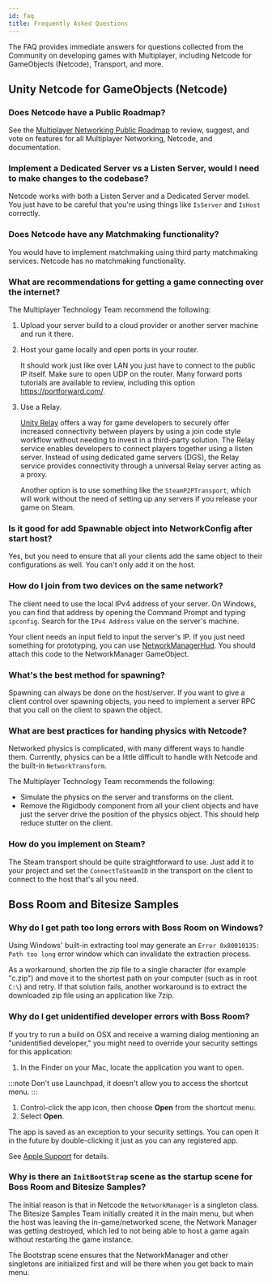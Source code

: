 ```yaml
---
id: faq
title: Frequently Asked Questions
---
```


The FAQ provides immediate answers for questions collected from the Community on developing games with Multiplayer, including Netcode for GameObjects (Netcode), Transport, and more.

## Unity Netcode for GameObjects (Netcode)

<div id="faq">

### Does Netcode have a Public Roadmap?

See the [Multiplayer Networking Public Roadmap](https://unity.com/roadmap/unity-platform/multiplayer-networking) to review, suggest, and vote on features for all Multiplayer Networking, Netcode, and documentation.

### Implement a Dedicated Server vs a Listen Server, would I need to make changes to the codebase?

Netcode works with both a Listen Server and a Dedicated Server model. You just have to be careful that you're using things like `IsServer` and `IsHost` correctly.

### Does Netcode have any Matchmaking functionality?

You would have to implement matchmaking using third party matchmaking services. Netcode has no matchmaking functionality.

### What are recommendations for getting a game connecting over the internet?

The Multiplayer Technology Team recommend the following:

1. Upload your server build to a cloud provider or another server machine and run it there.
2. Host your game locally and open ports in your router.

   It should work just like over LAN you just have to connect to the public IP itself. Make sure to open UDP on the router. Many forward ports tutorials are available to review, including this option https://portforward.com/.

3. Use a Relay.

   [Unity Relay](https://docs.unity.com/relay/introduction.html) offers a way for game developers to securely offer increased connectivity between players by using a join code style workflow without needing to invest in a third-party solution. The Relay service enables developers to connect players together using a listen server. Instead of using dedicated game servers (DGS), the Relay service provides connectivity through a universal Relay server acting as a proxy.

   Another option is to use something like the `SteamP2PTransport`, which will work without the need of setting up any servers if you release your game on Steam.

### Is it good for add Spawnable object into NetworkConfig after start host?

Yes, but you need to ensure that all your clients add the same object to their configurations as well. You can't only add it on the host.

### How do I join from two devices on the same network?

The client need to use the local IPv4 address of your server. On Windows, you can find that address by opening the Command Prompt and typing `ipconfig`. Search for the `IPv4 Address` value on the server's machine.

Your client needs an input field to input the server's IP. If you just need something for prototyping, you can use [NetworkManagerHud](https://github.com/Unity-Technologies/multiplayer-community-contributions/tree/main/com.community.netcode.extensions/Runtime/NetworkManagerHud). You should attach this code to the NetworkManager GameObject.

### What's the best method for spawning?

Spawning can always be done on the host/server. If you want to give a client control over spawning objects, you need to implement a server RPC that you call on the client to spawn the object.

### What are best practices for handing physics with Netcode?

Networked physics is complicated, with many different ways to handle them. Currently, physics can be a little difficult to handle with Netcode and the built-in `NetworkTransform`.

The Multiplayer Technology Team recommends the following:

- Simulate the physics on the server and transforms on the client.
- Remove the Rigidbody component from all your client objects and have just the server drive the position of the physics object. This should help reduce stutter on the client.

### How do you implement on Steam?

The Steam transport should be quite straightforward to use. Just add it to your project and set the `ConnectToSteamID` in the transport on the client to connect to the host that's all you need.

</div>

## Boss Room and Bitesize Samples

<div id="faq">

### Why do I get path too long errors with Boss Room on Windows?

Using Windows' built-in extracting tool may generate an `Error 0x80010135: Path too long` error window which can invalidate the extraction process.

As a workaround, shorten the zip file to a single character (for example "c.zip") and move it to the shortest path on your computer (such as in root `C:\`) and retry. If that solution fails, another workaround is to extract the downloaded zip file using an application like 7zip.

### Why do I get unidentified developer errors with Boss Room?

If you try to run a build on OSX and receive a warning dialog mentioning an "unidentified developer," you might need to override your security settings for this application:

1. In the Finder on your Mac, locate the application you want to open.

:::note
Don't use Launchpad, it doesn't allow you to access the shortcut menu.
:::

1. Control-click the app icon, then choose **Open** from the shortcut menu.
1. Select **Open**.

The app is saved as an exception to your security settings. You can open it in the future by double-clicking it just as you can any registered app.

See [Apple Support](https://support.apple.com/guide/mac-help/open-a-mac-app-from-an-unidentified-developer-mh40616/mac) for details.

### Why is there an `InitBootStrap` scene as the startup scene for Boss Room and Bitesize Samples?

The initial reason is that in Netcode the `NetworkManager` is a singleton class. The Bitesize Samples Team initially created it in the main menu, but when the host was leaving the in-game/networked scene, the Network Manager was getting destroyed, which led to not being able to host a game again without restarting the game instance.

The Bootstrap scene ensures that the NetworkManager and other singletons are initialized first and will be there when you get back to main menu.

</div>
